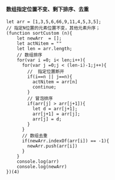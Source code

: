 #### 数组指定位置不变、剩下排序、去重
    let arr = [1,3,5,6,66,9,11,4,5,3,5];
    // 指定N位置的元素位置不变，其他元素升序；
    (function sortCustom (n){
        let newArr  = [];
        let actNitem = ""
        let len = arr.length;
        // 数组排序
        for(var i =0; i< len;i++){
          for(var j =0;j < (len-i)-1;j++){
            //  指定位置断开
            if(i==n || j==n){
              actNitem = arr[n]
              continue;
            }
            // 冒泡排序
            if(arr[j] > arr[j+1]){
              let d = arr[j+1];
              arr[j+1] = arr[j];
              arr[j] = d;
            }
          }
          // 数组去重
          if(newArr.indexOf(arr[i]) == -1){
            newArr.push(arr[i])
          }
        }
        console.log(arr)
        console.log(newArr)
    })(4)
